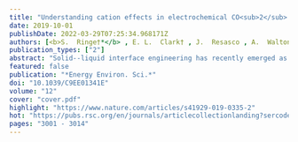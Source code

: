 ```yaml
---
title: "Understanding cation effects in electrochemical CO<sub>2</sub> reduction"
date: 2019-10-01
publishDate: 2022-03-29T07:25:34.968171Z
authors: [<b>S.  Ringe†*</b> , E. L.  Clark† , J.  Resasco , A.  Walton , B.  Seger , A. T.  Bell , K.  Chan* ]
publication_types: ["2"]
abstract: "Solid--liquid interface engineering has recently emerged as a promising technique to optimize the activity and product selectivity of the electrochemical reduction of CO2. In particular, the cation identity and the interfacial electric field have been shown to have a particularly significant impact on the activity of desired products. Using a combination of theoretical and experimental investigations, we show the cation size and its resultant impact on the interfacial electric field to be the critical factor behind the ion specificity of electrochemical CO2 reduction. We present a multi-scale modeling approach that combines size-modified Poisson--Boltzmann theory with ab initio simulations of field effects on critical reaction intermediates. The model shows an unprecedented quantitative agreement with experimental trends in cation effects on CO production on Ag, C2 production on Cu, CO vibrational signatures on Pt and Cu as well as Au(111) single crystal experimental double layer capacitances. The insights obtained represent quantitative evidence for the impact of cations on the interfacial electric field. Finally, we present design principles to increase the activity and selectivity of any field-sensitive electrochemical process based on the surface charging properties: the potential of zero charge, the ion size, and the double layer capacitance."
featured: false
publication: "*Energy Environ. Sci.*"
doi: "10.1039/C9EE01341E"
volume: "12"
cover: "cover.pdf"
highlight: "https://www.nature.com/articles/s41929-019-0335-2"
hot: "https://pubs.rsc.org/en/journals/articlecollectionlanding?sercode=ee&themeid=1dca7222-a040-4eb0-b7f0-ee178a50e3ad"
pages: "3001 - 3014"
---
```


